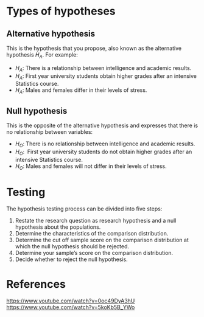 # Types of hypotheses
## Alternative hypothesis
This is the hypothesis that you propose, also known as the alternative hypothesis $H_{A}$. For example:
- $H_{A}$: There is a relationship between intelligence and academic results.
- $H_{A}$: First year university students obtain higher grades after an intensive Statistics course.
- $H_{A}$: Males and females differ in their levels of stress.
## Null hypothesis
This is the opposite of the alternative hypothesis and expresses that there is no relationship between variables:
- $H_{O}$: There is no relationship between intelligence and academic results.
- $H_{O}$:  First year university students do not obtain higher grades after an intensive Statistics course.
- $H_{O}$: Males and females will not differ in their levels of stress.
# Testing
The hypothesis testing process can be divided into five steps:
1. Restate the research question as research hypothesis and a null hypothesis about the populations.
2. Determine the characteristics of the comparison distribution.
3. Determine the cut off sample score on the comparison distribution at which the null hypothesis should be rejected.
4. Determine your sample’s score on the comparison distribution.
5. Decide whether to reject the null hypothesis.
# References
https://www.youtube.com/watch?v=0oc49DyA3hU
https://www.youtube.com/watch?v=5koKb5B_YWo